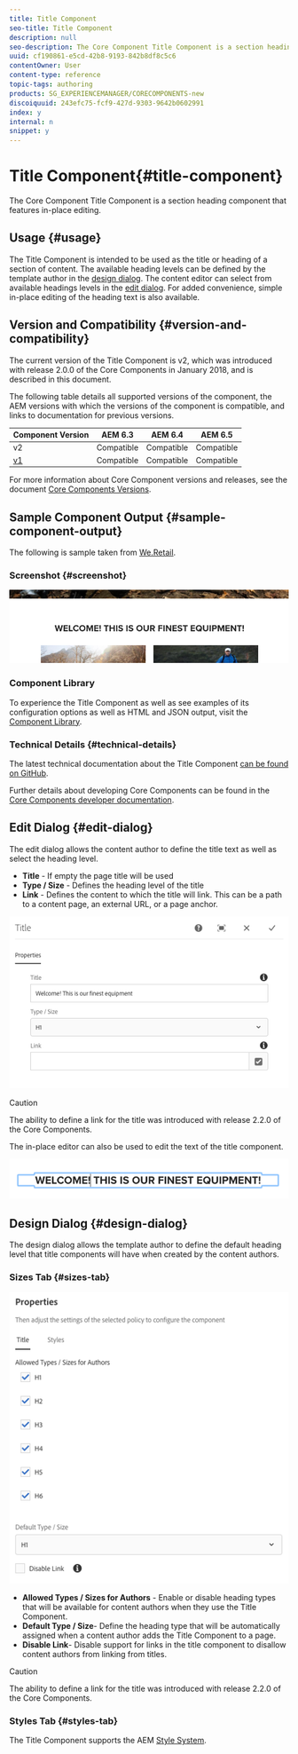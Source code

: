 ```yaml
---
title: Title Component
seo-title: Title Component
description: null
seo-description: The Core Component Title Component is a section heading component that features in-place editing.
uuid: cf190861-e5cd-42b8-9193-842b8df8c5c6
contentOwner: User
content-type: reference
topic-tags: authoring
products: SG_EXPERIENCEMANAGER/CORECOMPONENTS-new
discoiquuid: 243efc75-fcf9-427d-9303-9642b0602991
index: y
internal: n
snippet: y
---
```


# Title Component{#title-component}

The Core Component Title Component is a section heading component that features in-place editing.

## Usage {#usage}

The Title Component is intended to be used as the title or heading of a section of content. The available heading levels can be defined by the template author in the [design dialog](#design-dialog). The content editor can select from available headings levels in the [edit dialog](#edit-dialog). For added convenience, simple in-place editing of the heading text is also available.

## Version and Compatibility {#version-and-compatibility}

The current version of the Title Component is v2, which was introduced with release 2.0.0 of the Core Components in January 2018, and is described in this document.

The following table details all supported versions of the component, the AEM versions with which the versions of the component is compatible, and links to documentation for previous versions.

|Component Version|AEM 6.3|AEM 6.4|AEM 6.5|
|---|---|---|---|
|v2|Compatible|Compatible|Compatible|
|[v1](title-v1.md)|Compatible|Compatible|Compatible|

For more information about Core Component versions and releases, see the document [Core Components Versions](versions.md).

## Sample Component Output {#sample-component-output}

The following is sample taken from [We.Retail](https://helpx.adobe.com/experience-manager/6-5/sites/developing/using/we-retail.html).

### Screenshot {#screenshot}

![](assets/chlimage_1-36.png) 

### Component Library

To experience the Title Component as well as see examples of its configuration options as well as HTML and JSON output, visit the [Component Library](http://opensource.adobe.com/aem-core-wcm-components/library/title.html).

### Technical Details {#technical-details}

The latest technical documentation about the Title Component [can be found on GitHub](https://github.com/adobe/aem-core-wcm-components/blob/master/content/src/content/jcr_root/apps/core/wcm/components/title/v2/title).

Further details about developing Core Components can be found in the [Core Components developer documentation](developing.md). 

## Edit Dialog {#edit-dialog}

The edit dialog allows the content author to define the title text as well as select the heading level.

* **Title** - If empty the page title will be used
* **Type / Size** - Defines the heading level of the title
* **Link** - Defines the content to which the title will link. This can be a path to a content page, an external URL, or a page anchor.

![](assets/screenshot_2018-10-19at110055.png)

>[!CAUTION]
>
>The ability to define a link for the title was introduced with release 2.2.0 of the Core Components.

The in-place editor can also be used to edit the text of the title component.

![](assets/chlimage_1-37.png) 

## Design Dialog {#design-dialog}

The design dialog allows the template author to define the default heading level that title components will have when created by the content authors.

### Sizes Tab {#sizes-tab}

![](assets/screenshot_2018-10-19at110120.png)

* **Allowed Types / Sizes for Authors** - Enable or disable heading types that will be available for content authors when they use the Title Component.
* **Default Type / Size**- Define the heading type that will be automatically assigned when a content author adds the Title Component to a page.
* **Disable Link**- Disable support for links in the title component to disallow content authors from linking from titles.

>[!CAUTION]
>
>The ability to define a link for the title was introduced with release 2.2.0 of the Core Components.

### Styles Tab {#styles-tab}

The Title Component supports the AEM [Style System](authoring.md#component-styling).